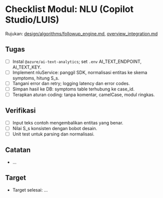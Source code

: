 # Checklist Modul: NLU (Copilot Studio/LUIS)

Rujukan: [design/algorithms/followup_engine.md](../../design/algorithms/followup_engine.md), [overview_integration.md](../../overview_integration.md)

## Tugas

- [ ] Instal `@azure/ai-text-analytics`; set `.env` AI_TEXT_ENDPOINT, AI_TEXT_KEY.
- [ ] Implement nluService: panggil SDK, normalisasi entitas ke skema symptoms, hitung S_s.
- [ ] Tangani error dan retry; logging latency dan error codes.
- [ ] Simpan hasil ke DB: symptoms table terhubung ke case_id.
- [ ] Terapkan aturan coding: tanpa komentar, camelCase, modul ringkas.

## Verifikasi

- [ ] Input teks contoh mengembalikan entitas yang benar.
- [ ] Nilai S_s konsisten dengan bobot desain.
- [ ] Unit test untuk parsing dan normalisasi.

## Catatan

- ...

## Target

- Target selesai: ...
